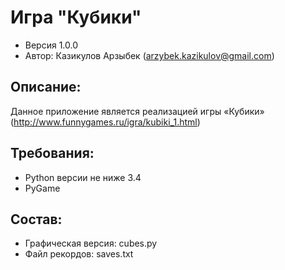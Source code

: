 # Игра "Кубики"
* Версия 1.0.0
* Автор: Казикулов Арзыбек (arzybek.kazikulov@gmail.com)
## Описание:
Данное приложение является реализацией игры «Кубики» 
(http://www.funnygames.ru/igra/kubiki_1.html)
## Требования:
* Python версии не ниже 3.4
* PyGame
## Состав:
* Графическая версия: cubes.py
* Файл рекордов: saves.txt
